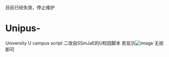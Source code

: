 目前已经失效，停止维护
# Unipus-
University U campus script
二改自SSmJaE的U校园脚本 
若显示![image](https://user-images.githubusercontent.com/63393725/121730817-bfac5180-cb22-11eb-98fc-b7e8dd445d9b.png)
无视即可

